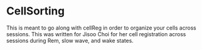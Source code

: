 # CellSorting
This is meant to go along with cellReg in order to organize your cells across sessions. 
This was written for Jisoo Choi for her cell registration across sessions during Rem, slow wave, and wake states.  
